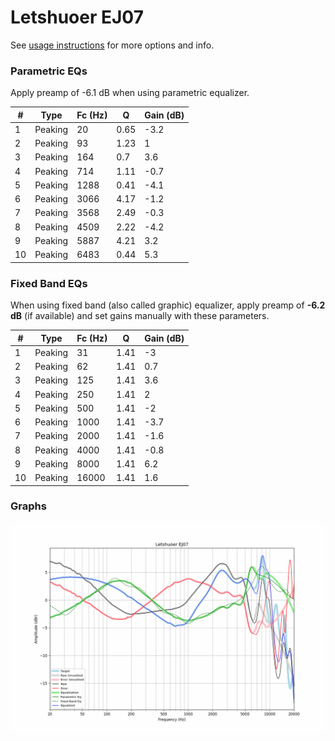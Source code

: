 # Letshuoer EJ07
See [usage instructions](https://github.com/jaakkopasanen/AutoEq#usage) for more options and info.

### Parametric EQs
Apply preamp of -6.1 dB when using parametric equalizer.

|   # | Type    |   Fc (Hz) |    Q |   Gain (dB) |
|-----|---------|-----------|------|-------------|
|   1 | Peaking |        20 | 0.65 |        -3.2 |
|   2 | Peaking |        93 | 1.23 |         1   |
|   3 | Peaking |       164 | 0.7  |         3.6 |
|   4 | Peaking |       714 | 1.11 |        -0.7 |
|   5 | Peaking |      1288 | 0.41 |        -4.1 |
|   6 | Peaking |      3066 | 4.17 |        -1.2 |
|   7 | Peaking |      3568 | 2.49 |        -0.3 |
|   8 | Peaking |      4509 | 2.22 |        -4.2 |
|   9 | Peaking |      5887 | 4.21 |         3.2 |
|  10 | Peaking |      6483 | 0.44 |         5.3 |

### Fixed Band EQs
When using fixed band (also called graphic) equalizer, apply preamp of **-6.2 dB** (if available) and set gains manually with these parameters.

|   # | Type    |   Fc (Hz) |    Q |   Gain (dB) |
|-----|---------|-----------|------|-------------|
|   1 | Peaking |        31 | 1.41 |        -3   |
|   2 | Peaking |        62 | 1.41 |         0.7 |
|   3 | Peaking |       125 | 1.41 |         3.6 |
|   4 | Peaking |       250 | 1.41 |         2   |
|   5 | Peaking |       500 | 1.41 |        -2   |
|   6 | Peaking |      1000 | 1.41 |        -3.7 |
|   7 | Peaking |      2000 | 1.41 |        -1.6 |
|   8 | Peaking |      4000 | 1.41 |        -0.8 |
|   9 | Peaking |      8000 | 1.41 |         6.2 |
|  10 | Peaking |     16000 | 1.41 |         1.6 |

### Graphs
![](./Letshuoer%20EJ07.png)
